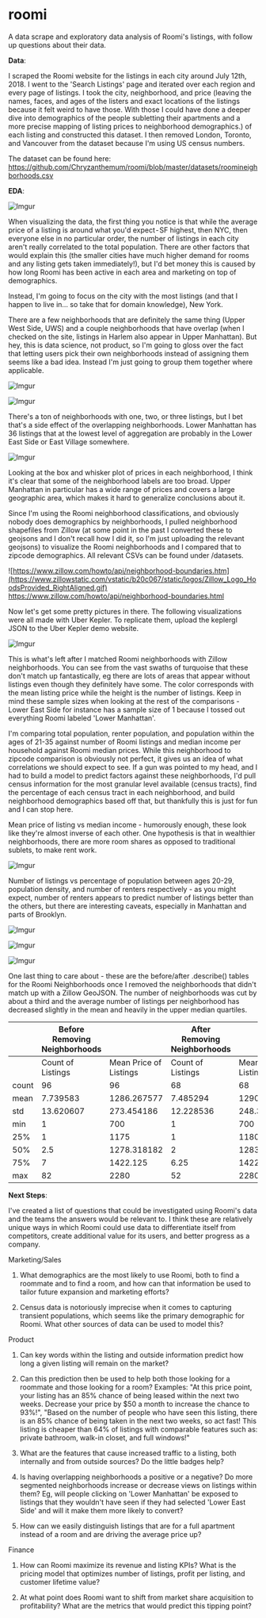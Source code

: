 # roomi
A data scrape and exploratory data analysis of Roomi's listings, with follow up questions about their data.

**Data**:

I scraped the Roomi website for the listings in each city around July 12th, 2018. I went to the 'Search Listings' page and iterated over each region and every page of listings. I took the city, neighborhood, and price (leaving the names, faces, and ages of the listers and exact locations of the listings because it felt weird to have those. With those I could have done a deeper dive into demographics of the people subletting their apartments and a more precise mapping of listing prices to neighborhood demographics.) of each listing and constructed this dataset. I then removed London, Toronto, and Vancouver from the dataset because I'm using US census numbers.

The dataset can be found here: https://github.com/Chryzanthemum/roomi/blob/master/datasets/roomineighborhoods.csv

**EDA**:

![Imgur](https://i.imgur.com/G4SKEma.png)

When visualizing the data, the first thing you notice is that while the average price of a listing is around what you'd expect - SF highest, then NYC, then everyone else in no particular order, the number of listings in each city aren't really correlated to the total population. There are other factors that would explain this (the smaller cities have much higher demand for rooms and any listing gets taken immediately!), but I'd bet money this is caused by how long Roomi has been active in each area and marketing on top of demographics.

Instead, I'm going to focus on the city with the most listings (and that I happen to live in… so take that for domain knowledge), New York.

There are a few neighborhoods that are definitely the same thing (Upper West Side, UWS) and a couple neighborhoods that have overlap (when I checked on the site, listings in Harlem also appear in Upper Manhattan). But hey, this is data science, not product, so I'm going to gloss over the fact that letting users pick their own neighborhoods instead of assigning them seems like a bad idea. Instead I'm just going to group them together where applicable.

![Imgur](https://i.imgur.com/JXvNpSy.png)

![Imgur](https://i.imgur.com/9pbs6uU.png)

There's a ton of neighborhoods with one, two, or three listings, but I bet that's a side effect of the overlapping neighborhoods. Lower Manhattan has 36 listings that at the lowest level of aggregation are probably in the Lower East Side or East Village somewhere. 

![Imgur](https://i.imgur.com/iv9zdjD.png)

Looking at the box and whisker plot of prices in each neighborhood, I think it's clear that some of the neighborhood labels are too broad. Upper Manhattan in particular has a wide range of prices and covers a large geographic area, which makes it hard to generalize conclusions about it. 

Since I'm using the Roomi neighborhood classifications, and obviously nobody does demographics by neighborhoods, I pulled neighborhood shapefiles from Zillow (at some point in the past I converted these to geojsons and I don't recall how I did it, so I'm just uploading the relevant geojsons) to visualize the Roomi neighborhoods and I compared that to zipcode demographics. All relevant CSVs can be found under /datasets.

![https://www.zillow.com/howto/api/neighborhood-boundaries.htm](https://www.zillowstatic.com/vstatic/b20c067/static/logos/Zillow_Logo_HoodsProvided_RightAligned.gif)
https://www.zillow.com/howto/api/neighborhood-boundaries.html

Now let's get some pretty pictures in there. The following visualizations were all made with Uber Kepler. To replicate them, upload the keplergl JSON to the Uber Kepler demo website. 

![Imgur](https://i.imgur.com/kQwgKmO.jpg)

This is what's left after I matched Roomi neighborhoods with Zillow neighborhoods. You can see from the vast swaths of turquoise that these don't match up fantastically, eg there are lots of areas that appear without listings even though they definitely have some. The color corresponds with the mean listing price while the height is the number of listings. Keep in mind these sample sizes when looking at the rest of the comparisons - Lower East Side for instance has a sample size of 1 because I tossed out everything Roomi labeled 'Lower Manhattan'. 

I'm comparing total population, renter population, and population within the ages of 21-35 against number of Roomi listings and median income per household against Roomi median prices. While this neighborhood to zipcode comparison is obviously not perfect, it gives us an idea of what correlations we should expect to see. If a gun was pointed to my head, and I had to build a model to predict factors against these neighborhoods, I'd pull census information for the most granular level available (census tracts), find the percentage of each census tract in each neighborhood, and build neighborhood demographics based off that, but thankfully this is just for fun and I can stop here. 

Mean price of listing vs median income - humorously enough, these look like they're almost inverse of each other. One hypothesis is that in wealthier neighborhoods, there are more room shares as opposed to traditional sublets, to make rent work.

![Imgur](https://i.imgur.com/l6K2JZS.jpg)

Number of listings vs percentage of population between ages 20-29, population density, and number of renters respectively - as you might expect, number of renters appears to predict number of listings better than the others, but there are interesting caveats, especially in Manhattan and parts of Brooklyn. 

![Imgur](https://i.imgur.com/55Q9R3v.png)

![Imgur](https://i.imgur.com/NRe5Zpp.png)

![Imgur](https://i.imgur.com/Up0ysmu.png)

One last thing to care about - these are the before/after .describe() tables for the Roomi Neighborhoods once I removed the neighborhoods that didn't match up with a Zillow GeoJSON. The number of neighborhoods was cut by about a third and the average number of listings per neighborhood has decreased slightly in the mean and heavily in the upper median quartiles. 

|       | Before Removing Neighborhoods |                        | After Removing Neighborhoods |                        |
|-------|-------------------------------|------------------------|------------------------------|------------------------|
|       | Count of Listings             | Mean Price of Listings | Count of Listings            | Mean Price of Listings |
| count | 96                            | 96                     | 68                           | 68                     |
| mean  | 7.739583                      | 1286.267577            | 7.485294                     | 1290.964911            |
| std   | 13.620607                     | 273.454186             | 12.228536                    | 248.350564             |
| min   | 1                             | 700                    | 1                            | 700                    |
| 25%   | 1                             | 1175                   | 1                            | 1180                   |
| 50%   | 2.5                           | 1278.318182            | 2                            | 1283                   |
| 75%   | 7                             | 1422.125               | 6.25                         | 1422.125               |
| max   | 82                            | 2280                   | 52                           | 2280                   |


**Next Steps**:

I've created a list of questions that could be investigated using Roomi's data and the teams the answers would be relevant to. I think these are relatively unique ways in which Roomi could use data to differentiate itself from competitors, create additional value for its users, and better progress as a company.

Marketing/Sales

1. What demographics are the most likely to use Roomi, both to find a roommate and to find a room, and how can that information be used to tailor future expansion and marketing efforts?

2. Census data is notoriously imprecise when it comes to capturing transient populations, which seems like the primary demographic for Roomi. What other sources of data can be used to model this?

Product

1. Can key words within the listing and outside information predict how long a given listing will remain on the market?

2. Can this prediction then be used to help both those looking for a roommate and those looking for a room? Examples: "At this price point, your listing has an 85% chance of being leased within the next two weeks. Decrease your price by $50 a month to increase the chance to 93%!", "Based on the number of people who have seen this listing, there is an 85% chance of being taken in the next two weeks, so act fast! This listing is cheaper than 64% of listings with comparable features such as: private bathroom, walk-in closet, and full windows!"
  
3. What are the features that cause increased traffic to a listing, both internally and from outside sources? Do the little badges help?

4. Is having overlapping neighborhoods a positive or a negative? Do more segmented neighborhoods increase or decrease views on listings within them? Eg, will people clicking on 'Lower Manhattan' be exposed to listings that they wouldn't have seen if they had selected 'Lower East Side' and will it make them more likely to convert?

5. How can we easily distinguish listings that are for a full apartment instead of a room and are driving the average price up?

Finance

1. How can Roomi maximize its revenue and listing KPIs? What is the pricing model that optimizes number of listings, profit per listing, and customer lifetime value?

2. At what point does Roomi want to shift from market share acquisition to profitability? What are the metrics that would predict this tipping point?
